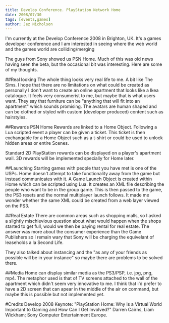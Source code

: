 ```yaml
---
title: Develop Conference. PlayStation Network Home
date: 2008/07/30
tags: [events,games]
author: Jez Nicholson
---
```

I'm currently at the Develop Conference 2008 in Brighton, UK. It's a games developer conference and I am interested in seeing where the web world and the games world are colliding/merging

The guys from Sony showed us PSN Home. Much of this was old news having seen the beta, but the occasional bit was interesting. Here are some of my thoughts.

##Real looking
The whole thing looks very real life to me. A bit like The Sims. I hope that there are no limitations on what could be created as personally I don't want to create an online apartment that looks like a Ikea catalogue. It feels very consumerist to me, but maybe that is what users want. They say that furniture can be "anything that will fit into an apartment" which sounds promising. The avatars are human shaped and can be clothed or styled with custom (developer produced) content such as hairstyles.

##Rewards
PSN Home Rewards are linked to a Home Object. Following a Lua scripted event a player can be given a ticket. This ticket is then exchangable for a Home Object such as a t-shirt or could be used to unlock hidden areas or entire Scenes.

Standard 2D PlayStation rewards can be displayed on a player's apartment wall. 3D rewards will be implemented specially for Home later.

##Launching
Starting games with people that you have met is one of the USPs. Home doesn't attempt to take functionality away from the game but instead communicates with it. A Game Launch Object is created within Home which can be scripted using Lua. It creates an XML file describing the people who want to be in the group game. This is then passed to the game, the PS3 resets and the normal multiplayer launch follows. It made me wonder whether the same XML could be created from a web layer viewed on the PS3.

##Real Estate
There are common areas such as shopping malls, so I asked a slightly mischievious question about what would happen when the shops started to get full, would we then be paying rental for real estate. The answer was more about the consumer experience than the Game Publishers so I remain wary that Sony will be charging the equivelant of leaseholds a la Second Life.

They also talked about instancing and the "as any of your friends as possible will be in your instance" so maybe there are problems to be solved there.

##Media
Home can display similar media as the PS3/PSP, i.e. jpg, png, mp4. The metaphor used is that of TV screens attached to the wall of the apartment which didn't seem very innovative to me. I think that i'd prefer to have a 2D screen that can apear in the middle of the air on command, but maybe this is possible but not implemented yet.

#Credits
Develop 2008 Keynote: "PlayStation Home: Why Is a Virtual World Important to Gaming and How Can I Get Involved?" Darren Cairns, Liam Wickham; Sony Computer Entertainment Europe.